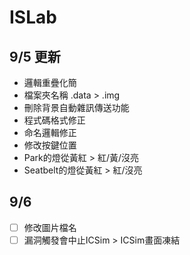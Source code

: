 # ISLab
## 9/5 更新
* 邏輯重疊化簡
* 檔案夾名稱 .data > .img
* 刪除背景自動雜訊傳送功能
* 程式碼格式修正
* 命名邏輯修正
* 修改按鍵位置
* Park的燈從黃紅 > 紅/黃/沒亮
* Seatbelt的燈從黃紅 > 紅/沒亮

## 9/6
- [ ] 修改圖片檔名
- [ ] 漏洞觸發會中止ICSim > ICSim畫面凍結
